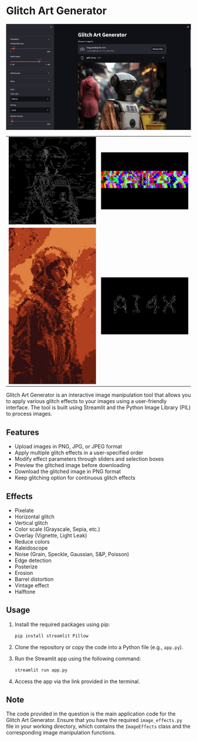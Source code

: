 # Glitch Art Generator

![Glitch Art Generator](/assets/Screenshot%202023-04-21%20at%2001.32.32.png)

|  |  |
|:-------------------------:|:-------------------------:|
![Glitch Art Generator](/assets/download%20(1).gif)  |  ![Glitch Art Generator](/assets/download%20(4).gif) |
![Glitch Art Generator](/assets/download%20(2).gif)  |  ![Glitch Art Generator](/assets/download%20(3).gif) |

Glitch Art Generator is an interactive image manipulation tool that allows you to apply various glitch effects to your images using a user-friendly interface. The tool is built using Streamlit and the Python Image Library (PIL) to process images.

## Features

- Upload images in PNG, JPG, or JPEG format
- Apply multiple glitch effects in a user-specified order
- Modify effect parameters through sliders and selection boxes
- Preview the glitched image before downloading
- Download the glitched image in PNG format
- Keep glitching option for continuous glitch effects

## Effects

- Pixelate
- Horizontal glitch
- Vertical glitch
- Color scale (Grayscale, Sepia, etc.)
- Overlay (Vignette, Light Leak)
- Reduce colors
- Kaleidoscope
- Noise (Grain, Speckle, Gaussian, S&P, Poisson)
- Edge detection
- Posterize
- Erosion
- Barrel distortion
- Vintage effect
- Halftone

## Usage

1. Install the required packages using pip:

    ```bash
    pip install streamlit Pillow
    ````

2. Clone the repository or copy the code into a Python file (e.g., `app.py`).
3. Run the Streamlit app using the following command:

    ```bash
    streamlit run app.py
    ```

4. Access the app via the link provided in the terminal.

## Note

The code provided in the question is the main application code for the Glitch Art Generator. Ensure that you have the required `image_effects.py` file in your working directory, which contains the `ImageEffects` class and the corresponding image manipulation functions.
